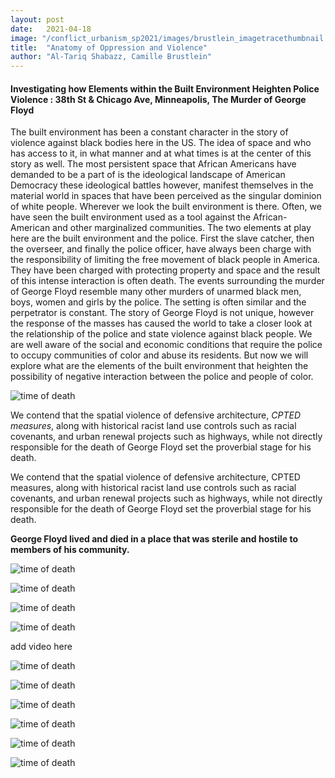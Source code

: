 ```yaml
---
layout: post
date:   2021-04-18
image: "/conflict_urbanism_sp2021/images/brustlein_imagetracethumbnail.png"
title:  "Anatomy of Oppression and Violence"
author: "Al-Tariq Shabazz, Camille Brustlein"
---
```


#### Investigating how Elements within the Built Environment Heighten Police Violence : 38th St & Chicago Ave, Minneapolis, The Murder of George Floyd


The built environment has been a constant character in the story of violence against black bodies here in the US. The idea of space and who has access to it, in what manner and at what times is at the center of this story as well. The most persistent space that African Americans have demanded to be a part of is the ideological landscape of American Democracy these ideological battles however, manifest themselves in the material world in spaces that have been perceived as the singular dominion of white people. Wherever we look the built environment is there. Often, we have seen the built environment used as a tool against the African-American and other marginalized communities. The two elements at play here are the built environment and the police. First the slave catcher, then the overseer, and finally the police officer, have always been charge with the responsibility of limiting the free movement of black people in America. They have been charged with protecting property and space and the result of this intense interaction is often death. The events surrounding the murder of George Floyd resemble many other murders of unarmed black men, boys, women and girls by the police. The setting is often similar and the perpetrator is constant. The story of George Floyd is not unique, however the response of the masses has caused the world to take a closer look at the relationship of the police and state violence against black people. We are well aware of the social and economic conditions that require the police to occupy communities of color and abuse its residents. But now we will explore what are the elements of the built environment that heighten the possibility of negative interaction between the police and people of color.


![time of death](/conflict_urbanism_sp2021/images/brustlein_imagetrace.png)


We contend that the spatial violence of defensive architecture, *CPTED measures*, along with historical racist land use controls such as racial covenants, and urban renewal projects such as highways, while not directly responsible for the death of George Floyd set the proverbial stage for his death.


We contend that the spatial violence of defensive architecture, CPTED measures, along with historical racist land use controls such as racial covenants, and urban renewal projects such as highways, while not directly responsible for the death of George Floyd set the proverbial stage for his death.


**George Floyd lived and died in a place that was sterile and hostile to members of his community.**

![time of death](/conflict_urbanism_sp2021/images/brustlein_racialcovenants.png)

![time of death](/conflict_urbanism_sp2021/images/brustlein_censusblock-01.png)

![time of death](/conflict_urbanism_sp2021/images/brustlein_policeactivity.png)

![time of death](/conflict_urbanism_sp2021/images/brustlein_cpted.png)

add video here

![time of death](/conflict_urbanism_sp2021/images/brustlein_keyplan.png)

![time of death](/conflict_urbanism_sp2021/images/brustlein_site.png)

![time of death](/conflict_urbanism_sp2021/images/brustlein_elements1.png)

![time of death](/conflict_urbanism_sp2021/images/brustlein_elements2.png)

![time of death](/conflict_urbanism_sp2021/images/brustlein_elements3.png)

![time of death](/conflict_urbanism_sp2021/images/brustlein_elements4.png)

